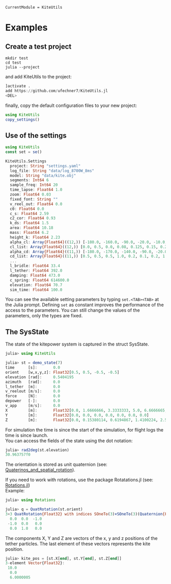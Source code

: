 ```@meta
CurrentModule = KiteUtils
```
# Examples

## Create a test project

```
mkdir test
cd test
julia --project
```
and add KiteUtils to the project:
```julia
]activate .
add https://github.com/ufechner7/KiteUtils.jl
<DEL>
```
finally, copy the default configuration files to your new project:
```julia
using KiteUtils
copy_settings()
```

## Use of the settings
```julia
using KiteUtils
const set = se()
```
```julia
KiteUtils.Settings
  project: String "settings.yaml"
  log_file: String "data/log_8700W_8ms"
  model: String "data/kite.obj"
  segments: Int64 6
  sample_freq: Int64 20
  time_lapse: Float64 1.0
  zoom: Float64 0.03
  fixed_font: String ""
  v_reel_out: Float64 0.0
  c0: Float64 0.0
  c_s: Float64 2.59
  c2_cor: Float64 0.93
  k_ds: Float64 1.5
  area: Float64 10.18
  mass: Float64 6.2
  height_k: Float64 2.23
  alpha_cl: Array{Float64}((12,)) [-180.0, -160.0, -90.0, -20.0, -10.0, -5.0, 0.0, 20.0, 40.0, 90.0, 160.0, 180.0]
  cl_list: Array{Float64}((12,)) [0.0, 0.5, 0.0, 0.08, 0.125, 0.15, 0.2, 1.0, 1.0, 0.0, -0.5, 0.0]
  alpha_cd: Array{Float64}((11,)) [-180.0, -170.0, -140.0, -90.0, -20.0, 0.0, 20.0, 90.0, 140.0, 170.0, 180.0]
  cd_list: Array{Float64}((11,)) [0.5, 0.5, 0.5, 1.0, 0.2, 0.1, 0.2, 1.0, 0.5, 0.5, 0.5]
  ...
  l_bridle: Float64 33.4
  l_tether: Float64 392.0
  damping: Float64 473.0
  c_spring: Float64 614600.0
  elevation: Float64 70.7
  sim_time: Float64 100.0
```

You can see the available setting parameters by typing
```set.<TAB><TAB>```
at the Julia prompt. Defining ```set``` as constant improves the performance of the access to the 
parameters. You can still change the values of the parameters, only the types are fixed.

## The SysState
The state of the kitepower system is captured in the struct SysState.
```julia
julia> using KiteUtils

julia> st = demo_state(7)
time      [s]:       0.0
orient    [w,x,y,z]: Float32[0.5, 0.5, -0.5, -0.5]
elevation [rad]:     0.5404195
azimuth   [rad]:     0.0
l_tether  [m]:       0.0
v_reelout [m/s]:     0.0
force     [N]:       0.0
depower   [-]:       0.0
v_app     [m/s]:     0.0
X         [m]:       Float32[0.0, 1.6666666, 3.3333333, 5.0, 6.6666665, 8.333333, 10.0]
Y         [m]:       Float32[0.0, 0.0, 0.0, 0.0, 0.0, 0.0, 0.0]
Z         [m]:       Float32[0.0, 0.15380114, 0.6194867, 1.4100224, 2.5474184, 4.063342, 6.0000005]
```

For simulation the time is since the start of the simulation, for flight logs the time is since launch.  
You can access the fields of the state using the dot notation:
```julia
julia> rad2deg(st.elevation)
30.963757f0
```

The orientation is stored as unit quaternion (see: [Quaterinos\_and\_spatial\_rotation](https://en.wikipedia.org/wiki/Quaternions_and_spatial_rotation)).

If you need to work with rotations, use the package Rotatations.jl (see: [Rotations.jl](https://github.com/JuliaGeometry/Rotations.jl))  
Example:
```julia
julia> using Rotations

julia> q = QuatRotation(st.orient)
3×3 QuatRotation{Float32} with indices SOneTo(3)×SOneTo(3)(Quaternion{Float32}(0.5, 0.5, -0.5, -0.5, true)):
  0.0  0.0  -1.0
 -1.0  0.0   0.0
  0.0  1.0   0.0
```
The components X, Y and Z are vectors of the x, y and z positions of the tether particles. The last element of these vectors
represents the kite position.
```julia
julia> kite_pos = [st.X[end], st.Y[end], st.Z[end]]
3-element Vector{Float32}:
 10.0
  0.0
  6.0000005
```